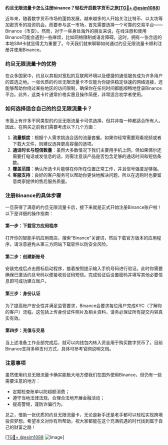 **约旦无限流量卡怎么注册binance？轻松开启数字货币之旅[[TG💪+ @esim1088](https://t.me/s/esim1088)]**

近年来，随着数字货币市场的蓬勃发展，越来越多的人开始关注比特币、以太坊等加密货币的投资机会。而要参与这一市场，首先需要选择一个可靠的交易平台——Binance（币安）。然而，对于一些身处海外的朋友来说，在线注册和使用Binance可能会遇到一些麻烦，比如网络限制或语言障碍。这时，拥有一张合适的本地SIM卡就显得尤为重要了。今天我们就来聊聊如何通过约旦无限流量卡顺利注册并使用Binance。

### 约旦无限流量卡的优势

在众多国家中，约旦以其相对宽松的互联网环境以及便捷的通信服务成为许多用户的首选之地。一张优质的约旦无限流量卡不仅能为你提供稳定快速的网络连接，还能够帮助你绕过某些地区的访问限制，确保你在任何时间都能顺畅地登录Binance平台。此外，这类卡片通常价格实惠且操作简便，非常适合初学者使用。

### 如何选择适合自己的约旦无限流量卡？

市面上有许多不同类型的约旦无限流量卡可供选择，但并非每一种都适合所有人。因此，在购买之前我们需要考虑以下几个方面：

1. **流量额度**：根据个人需求挑选合适的流量套餐。如果你经常需要观看视频或者下载大文件，则建议选择更高容量的选项。
2. **通话时长与短信数量**：虽然大多数情况下我们主要用手机上网，但如果偶尔还需要打电话或发信息的话，则需注意该产品是否包含足够的通话时间和短信条数。
3. **覆盖范围**：确认所选卡片能够在你所在位置正常工作，并且信号强度足够强。
4. **客服支持**：良好的客户服务可以帮助你更快地解决问题，所以在选购时也要留意商家提供的售后服务质量。

### 注册Binance的具体步骤

一旦获得了满意的约旦无限流量卡后，接下来就是正式开始注册Binance账户啦！以下是详细的操作指南：

#### 第一步：下载官方应用程序
打开你的智能手机应用商店，搜索“Binance”关键词，然后下载官方版本的应用程序。请注意避免从第三方网站下载软件以防安全风险。

#### 第二步：创建新账号
安装完成后点击图标启动程序，接着按照提示输入手机号码进行验证。此时你需要确保已激活约旦号码以便接收验证码短信。完成验证后设置密码并填写其他必要信息即可成功建立账户。

#### 第三步：身份认证
为了提高账户安全性并满足监管要求，Binance会要求每位用户完成KYC（了解你的客户）流程。这包括上传身份证件照片及相关资料，请务必保证所有提交内容真实有效。

#### 第四步：充值与交易
当上述准备工作全部完成后，就可以向钱包内转入资金用于购买数字货币了。目前Binance支持多种支付方式，具体可参考官网说明文档。

### 注意事项

虽然使用约旦无限流量卡确实能极大地方便我们在国外使用Binance，但仍有一些需要注意的地方：
- 定期检查账单以防超额消费；
- 遵守当地法律法规，合理合法地开展金融活动；
- 提高警惕，谨防诈骗行为。

总之，借助一张优质的约旦无限流量卡，无论是新手还是老手都可以轻松实现跨境投资梦想。希望本文对你有所帮助，祝大家都能在这个充满机遇的时代找到属于自己的财富之路！

[[TG💪+ @esim1088](https://t.me/s/esim1088) ![Image](https://i.postimg.cc/4NQfJmqS/Snipaste-2025-05-13-00-14-12.png)]